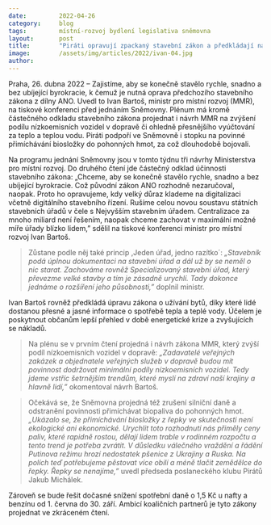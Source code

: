 ```yaml
---
date:         2022-04-26
category:     blog
tags:         místní-rozvoj bydlení legislativa sněmovna
layout:       post
title:        "Piráti opravují zpackaný stavební zákon a předkládají návrh na ekologičtější dopravu i přesnější rozúčtování tepla. Podpoří také stopku na biosložku v palivech"
image:        /assets/img/articles/2022/ivan-04.jpg
author:       
---
```


Praha, 26. dubna 2022 – Zajistíme, aby se konečně stavělo rychle, snadno a bez ubíjející byrokracie, k čemuž je nutná oprava předchozího stavebního zákona z dílny ANO. Uvedl to Ivan Bartoš, ministr pro místní rozvoj (MMR), na tiskové konferenci před jednáním Sněmovny. Plénum má kromě částečného odkladu stavebního zákona projednat i návrh MMR na zvýšení podílu nízkoemisních vozidel v dopravě či ohledně přesnějšího vyúčtování za teplo a teplou vodu. Piráti podpoří ve Sněmovně i stopku na povinné přimíchávání biosložky do pohonných hmot, za což dlouhodobě bojovali. 

Na programu jednání Sněmovny jsou v tomto týdnu tři návrhy Ministerstva pro místní rozvoj. Do druhého čtení jde částečný odklad účinnosti stavebního zákona: „Chceme, aby se konečně stavělo rychle, snadno a bez ubíjející byrokracie. Což původní zákon ANO rozhodně nezaručoval, naopak. Proto ho opravujeme, kdy velký důraz klademe na digitalizaci včetně digitálního stavebního řízení. Rušíme celou novou soustavu státních stavebních úřadů v čele s Nejvyšším stavebním úřadem. Centralizace za mnoho miliard není řešením, naopak chceme zachovat v maximální možné míře úřady blízko lidem,” sdělil na tiskové konferenci ministr pro místní rozvoj Ivan Bartoš. 

> Zůstane podle něj také princip ,Jeden úřad, jedno razítko´: *„Stavebník podá úplnou dokumentaci na stavební úřad a dál už by se neměl o nic starat. Zachováme rovněž Specializovaný stavební úřad, který převezme velké stavby a tím je zásadně urychlí. Tady dokonce jednáme o rozšíření jeho působnosti,”* doplnil ministr.

Ivan Bartoš rovněž předkládá úpravu zákona o užívání bytů, díky které lidé dostanou přesné a jasné informace o spotřebě tepla a teplé vody. Účelem je poskytnout občanům lepší přehled v době energetické krize a zvyšujících se nákladů.

> Na plénu se v prvním čtení projedná i návrh zákona MMR, který zvýší podíl nízkoemisních vozidel v dopravě: *„Zadavatelé veřejných zakázek a objednatele veřejných služeb v dopravě budou mít povinnost dodržovat minimální podíly nízkoemisních vozidel. Tedy jdeme vstříc šetrnějším trendům, které myslí na zdraví naší krajiny a hlavně lidí,”* okomentoval návrh Bartoš.

> Očekává se, že Sněmovna projedná též zrušení silniční daně a odstranění povinnosti přimíchávat biopaliva do pohonných hmot. *„Ukázalo se, že přimíchávání biosložky z řepky ve skutečnosti není ekologické ani ekonomické. Urychlit toto rozhodnutí nás přiměly ceny paliv, které rapidně rostou, dělají lidem trable v rodinném rozpočtu a tento trend je potřeba zvrátit. V důsledku válečného vraždění a řádění Putinova režimu hrozí nedostatek pšenice z Ukrajiny a Ruska. Na polích teď potřebujeme pěstovat více obilí a méně tlačit zemědělce do řepky. Řepky se nenajíme,”* uvedl předseda poslaneckého klubu Pirátů Jakub Michálek.

Zároveň se bude řešit dočasné snížení spotřební daně o 1,5 Kč u nafty a benzínu od 1. června do 30. září. Ambicí koaličních partnerů je tyto zákony projednat ve zkráceném čtení.
